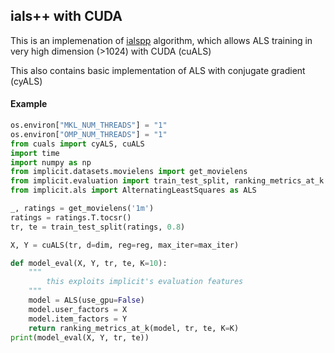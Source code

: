 ## ials++ with CUDA

This is an implemenation of [ialspp](https://arxiv.org/abs/2110.14044) algorithm, which allows ALS training in very high dimension (>1024) with CUDA (cuALS)

This also contains basic implementation of ALS with conjugate gradient (cyALS)

#### Example
```python
os.environ["MKL_NUM_THREADS"] = "1"
os.environ["OMP_NUM_THREADS"] = "1"
from cuals import cyALS, cuALS
import time
import numpy as np
from implicit.datasets.movielens import get_movielens
from implicit.evaluation import train_test_split, ranking_metrics_at_k
from implicit.als import AlternatingLeastSquares as ALS

_, ratings = get_movielens('1m')
ratings = ratings.T.tocsr()
tr, te = train_test_split(ratings, 0.8)

X, Y = cuALS(tr, d=dim, reg=reg, max_iter=max_iter)

def model_eval(X, Y, tr, te, K=10):
    """
        this exploits implicit's evaluation features
    """
    model = ALS(use_gpu=False)
    model.user_factors = X
    model.item_factors = Y
    return ranking_metrics_at_k(model, tr, te, K=K)
print(model_eval(X, Y, tr, te))
```
